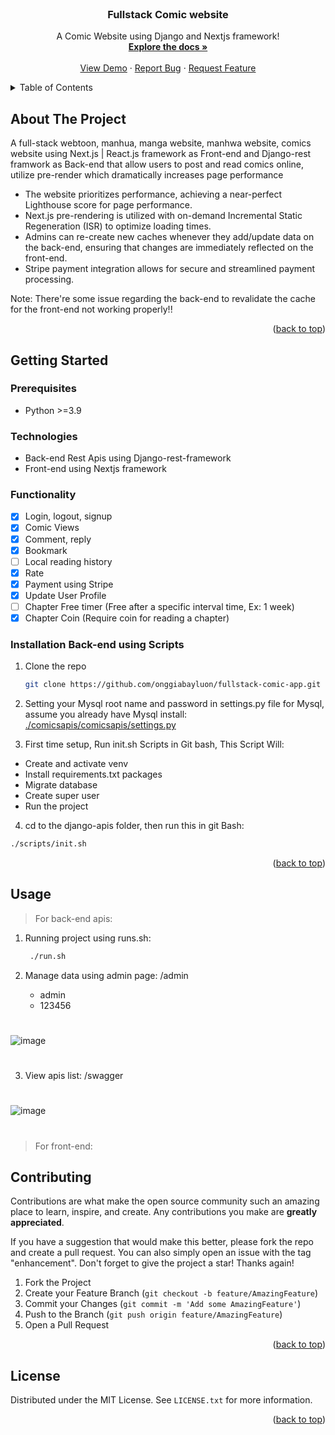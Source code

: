 <div id="top"></div>

<!-- PROJECT SHIELDS -->
<!--
*** I'm using markdown "reference style" links for readability.
*** Reference links are enclosed in brackets [ ] instead of parentheses ( ).
*** See the bottom of this document for the declaration of the reference variables
*** for contributors-url, forks-url, etc. This is an optional, concise syntax you may use.
*** https://www.markdownguide.org/basic-syntax/#reference-style-links
-->

<!-- PROJECT LOGO -->
<br />
<div align="center">
  <h3 align="center">Fullstack Comic website</h3>

  <p align="center">
    A Comic Website using Django and Nextjs framework!
    <br />
    <a href="https://github.com/onggiabayluon/fullstack-comic-app"><strong>Explore the docs »</strong></a>
    <br />
    <br />
    <a href="https://github.com/onggiabayluon/fullstack-comic-app">View Demo</a>
    ·
    <a href="https://github.com/onggiabayluon/fullstack-comic-app/issues">Report Bug</a>
    ·
    <a href="https://github.com/onggiabayluon/fullstack-comic-app/issues">Request Feature</a>
  </p>
</div>

<!-- TABLE OF CONTENTS -->
<details>
  <summary>Table of Contents</summary>
  <ol>
    <li>
      <a href="#about-the-project">About The Project</a>
      <ul>
        <li><a href="#built-with">Built With</a></li>
      </ul>
    </li>
    <li>
      <a href="#getting-started">Getting Started</a>
      <ul>
        <li><a href="#prerequisites">Prerequisites</a></li>
        <li><a href="#installation">Installation</a></li>
      </ul>
    </li>
    <li><a href="#usage">Usage</a></li>
    <li><a href="#roadmap">Roadmap</a></li>
    <li><a href="#contributing">Contributing</a></li>
    <li><a href="#license">License</a></li>
    <li><a href="#contact">Contact</a></li>
    <li><a href="#acknowledgments">Acknowledgments</a></li>
  </ol>
</details>

<!-- ABOUT THE PROJECT -->

## About The Project

A full-stack webtoon, manhua, manga website, manhwa website, comics website using Next.js | React.js framework as Front-end and Django-rest framwork as Back-end that allow users to post and read comics online, utilize pre-render which dramatically increases page performance

- The website prioritizes performance, achieving a near-perfect Lighthouse score for page performance. 
- Next.js pre-rendering is utilized with on-demand Incremental Static Regeneration (ISR) to optimize loading times.
- Admins can re-create new caches whenever they add/update data on the back-end, ensuring that changes are immediately reflected on the front-end.
- Stripe payment integration allows for secure and streamlined payment processing. 

Note: There're some issue regarding the back-end to revalidate the cache for the front-end not working properly!!

<p align="right">(<a href="#top">back to top</a>)</p>

<!-- GETTING STARTED -->

## Getting Started

### Prerequisites

- Python >=3.9

### Technologies

- Back-end Rest Apis using Django-rest-framework
- Front-end using Nextjs framework

### Functionality

- [X] Login, logout, signup
- [x] Comic Views
- [x] Comment, reply
- [x] Bookmark
- [ ] Local reading history
- [x] Rate
- [X] Payment using Stripe
- [X] Update User Profile
- [ ] Chapter Free timer (Free after a specific interval time, Ex: 1 week)
- [X] Chapter Coin (Require coin for reading a chapter) 

### Installation Back-end using Scripts

1. Clone the repo

   ```sh
   git clone https://github.com/onggiabayluon/fullstack-comic-app.git
   ```

2. Setting your Mysql root name and password in settings.py file for Mysql, assume you already have Mysql install:
   [./comicsapis/comicsapis/settings.py](https://github.com/onggiabayluon/fullstack-comic-app/blob/ca9d6917eef7f7d5375eabcc13ffd0d3be859c22/django-apis/comicapis/comicapis/settings.py#L99)

3. First time setup, Run init.sh Scripts in Git bash, This Script Will:

- Create and activate venv
- Install requirements.txt packages
- Migrate database
- Create super user
- Run the project

4. cd to the django-apis folder, then run this in git Bash:
```sh
./scripts/init.sh
```

<p align="right">(<a href="#top">back to top</a>)</p>

<!-- USAGE EXAMPLES -->

## Usage

> For back-end apis:

1. Running project using runs.sh:

   ```sh
    ./run.sh
   ```

2. Manage data using admin page: /admin

   - admin
   - 123456

#
![image](https://user-images.githubusercontent.com/70091587/182029328-b1d6696d-c51e-410f-86dd-135b550e5b98.png)
#

3. View apis list: /swagger

#
![image](https://user-images.githubusercontent.com/70091587/182029124-48527506-7655-4e2f-b32e-40c67433e5b3.png)
#

> For front-end:

<!-- CONTRIBUTING -->

## Contributing

Contributions are what make the open source community such an amazing place to learn, inspire, and create. Any contributions you make are **greatly appreciated**.

If you have a suggestion that would make this better, please fork the repo and create a pull request. You can also simply open an issue with the tag "enhancement".
Don't forget to give the project a star! Thanks again!

1. Fork the Project
2. Create your Feature Branch (`git checkout -b feature/AmazingFeature`)
3. Commit your Changes (`git commit -m 'Add some AmazingFeature'`)
4. Push to the Branch (`git push origin feature/AmazingFeature`)
5. Open a Pull Request

<p align="right">(<a href="#top">back to top</a>)</p>

<!-- LICENSE -->

## License

Distributed under the MIT License. See `LICENSE.txt` for more information.

<p align="right">(<a href="#top">back to top</a>)</p>

<!-- MARKDOWN LINKS & IMAGES -->
<!-- https://www.markdownguide.org/basic-syntax/#reference-style-links -->

[contributors-shield]: https://img.shields.io/github/contributors/onggiabayluon/Ecourseapis.svg?style=for-the-badge
[contributors-url]: https://github.com/onggiabayluon/fullstack-comic-app/graphs/contributors
[forks-shield]: https://img.shields.io/github/forks/onggiabayluon/Ecourseapis.svg?style=for-the-badge
[forks-url]: https://github.com/onggiabayluon/fullstack-comic-app/network/members
[stars-shield]: https://img.shields.io/github/stars/onggiabayluon/Ecourseapis.svg?style=for-the-badge
[stars-url]: https://github.com/onggiabayluon/fullstack-comic-app/stargazers
[issues-shield]: https://img.shields.io/github/issues/onggiabayluon/Ecourseapis.svg?style=for-the-badge
[issues-url]: https://github.com/onggiabayluon/fullstack-comic-app/issues
[license-shield]: https://img.shields.io/github/license/onggiabayluon/Ecourseapis.svg?style=for-the-badge
[license-url]: https://github.com/onggiabayluon/fullstack-comic-app/blob/master/LICENSE.txt
[linkedin-shield]: https://img.shields.io/badge/-LinkedIn-black.svg?style=for-the-badge&logo=linkedin&colorB=555
[linkedin-url]: https://linkedin.com/in/onggiabayluon
[product-screenshot]: images/screenshot.png
